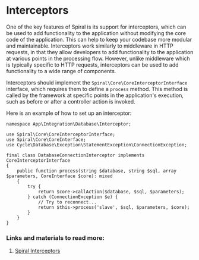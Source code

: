 # Interceptors

One of the key features of Spiral is its support for interceptors, which can be used to add functionality to the application without modifying the core code of the application. This can help to keep your codebase more modular and maintainable. Interceptors work similarly to middleware in HTTP requests, in that they allow developers to add functionality to the application at various points in the processing flow. However, unlike middleware which is typically specific to HTTP requests, interceptors can be used to add functionality to a wide range of components.

Interceptors should implement the `Spiral\Core\CoreInterceptorInterface` interface, which requires them to define a `process` method. This method is called by the framework at specific points in the application's execution, such as before or after a controller action is invoked.

Here is an example of how to set up an interceptor:

```
namespace App\Integration\Database\Interceptor;

use Spiral\Core\CoreInterceptorInterface;
use Spiral\Core\CoreInterface;
use Cycle\Database\Exception\StatementException\ConnectionException;

final class DatabaseConnectionInterceptor implements CoreInterceptorInterface
{
    public function process(string $database, string $sql, array $parameters, CoreInterface $core): mixed
    {
        try {
            return $core->callAction($database, $sql, $parameters);
        } catch (ConnectionException $e) {
            // Try to reconnect...
            return $this->process('slave', $sql, $parameters, $core);
        }
    }
}
```

### Links and materials to read more:
1. [Spiral Interceptors](https://spiral.dev/docs/framework-interceptors/current/en)
